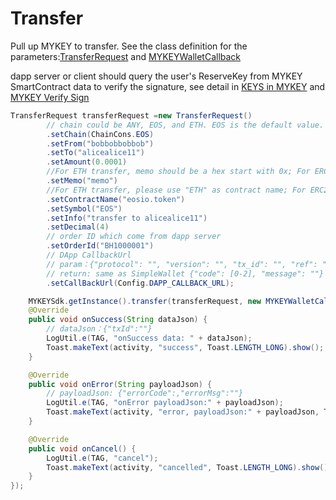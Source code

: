 # Transfer

Pull up MYKEY to transfer. See the class definition for the parameters:[TransferRequest](../../dive-into-mykey/classes-and-methods/#class-transferrequest) and [MYKEYWalletCallback](../../dive-into-mykey/classes-and-methods/#class-mykeywalletcallback)

dapp server or client should query the user's ReserveKey from MYKEY SmartContract data to verify the signature, see detail in [KEYS in MYKEY](../../dive-into-mykey/mykey-on-eos.md#mykey-account-structure) and [MYKEY Verify Sign](../../dive-into-mykey/mykey-on-eos.md#integrate-eos-dapps-with-mykey)

```java
TransferRequest transferRequest =new TransferRequest()
        // chain could be ANY, EOS, and ETH. EOS is the default value. If it's ANY, MYKEY will try EOS first, then ETH to return an account
        .setChain(ChainCons.EOS)
        .setFrom("bobbobbobbob")
        .setTo("alicealice11")
        .setAmount(0.0001)
        //For ETH transfer, memo should be a hex start with 0x; For ERC20 transfer, this field must be deleted.
        .setMemo("memo")   
        //For ETH transfer, please use "ETH" as contract name; For ERC20 transfer, please use the contract of ERC20 token
        .setContractName("eosio.token")  
        .setSymbol("EOS")
        .setInfo("transfer to alicealice11")
        .setDecimal(4)
        // order ID which come from dapp server
        .setOrderId("BH1000001")
        // DApp CallbackUrl
        // param：{"protocol": "", "version": "", "tx_id": "", "ref": "", "account": "" }
        // return: same as SimpleWallet {"code": [0-2], "message": ""}
        .setCallBackUrl(Config.DAPP_CALLBACK_URL);

    MYKEYSdk.getInstance().transfer(transferRequest, new MYKEYWalletCallback() {
    @Override
    public void onSuccess(String dataJson) {
        // dataJson：{"txId":""}
        LogUtil.e(TAG, "onSuccess data: " + dataJson);
        Toast.makeText(activity, "success", Toast.LENGTH_LONG).show();
    }

    @Override
    public void onError(String payloadJson) {
        // payloadJson: {"errorCode":,"errorMsg":""}
        LogUtil.e(TAG, "onError payloadJson:" + payloadJson);
        Toast.makeText(activity, "error, payloadJson:" + payloadJson, Toast.LENGTH_LONG).show();
    }

    @Override
    public void onCancel() {
        LogUtil.e(TAG, "cancel");
        Toast.makeText(activity, "cancelled", Toast.LENGTH_LONG).show();
    }
});
```

